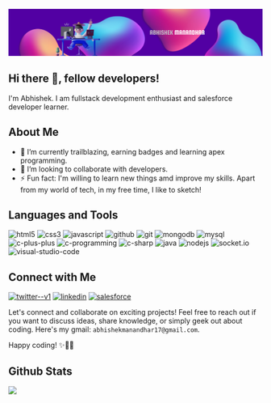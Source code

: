 ![AbhishekManandhar][banner]

## Hi there 👋, fellow developers!
I'm Abhishek. I am fullstack development enthusiast and salesforce developer learner.

## About Me
- 🌱 I’m currently trailblazing, earning badges and learning apex programming.
- 👯 I’m looking to collaborate with developers.
- ⚡ Fun fact: I'm willing to learn new things amd improve my skills. Apart from my world of tech, in my free time, I like to sketch! 

## Languages and Tools

<p align="left">
  <img width="48" height="48" src="https://img.icons8.com/color/48/html-5--v1.png" alt="html5"/>
  <img width="48" height="48" src="https://img.icons8.com/fluency/48/css3.png" alt="css3"/>
  <img width="48" height="48" src="https://img.icons8.com/color/48/javascript--v1.png" alt="javascript"/>
  <img width="48" height="48" src="https://img.icons8.com/sf-black-filled/64/github.png" alt="github"/>
  <img width="48" height="48" src="https://img.icons8.com/color/48/git.png" alt="git"/>
  <img width="48" height="48" src="https://img.icons8.com/color/48/mongodb.png" alt="mongodb"/>
  <img width="48" height="48" src="https://img.icons8.com/color/48/mysql-logo.png" alt="mysql"/>
  <img width="48" height="48" src="https://img.icons8.com/color/48/c-plus-plus-logo.png" alt="c-plus-plus"/>
  <img width="48" height="48" src="https://img.icons8.com/fluency/48/c-programming.png" alt="c-programming"/>
  <img width="48" height="48" src="https://img.icons8.com/color/48/c-sharp-logo.png" alt="c-sharp"/>
  <img width="48" height="48" src="https://img.icons8.com/fluency/48/java-coffee-cup-logo.png" alt="java"/>
  <img width="48" height="48" src="https://img.icons8.com/color/48/nodejs.png" alt="nodejs"/>
  <img width="48" height="48" src="https://upload.wikimedia.org/wikipedia/commons/9/96/Socket-io.svg" alt="socket.io"/>
  <img width="48" height="48" src="https://img.icons8.com/color/48/visual-studio--v2.png" alt="visual-studio-code"/>
</p>

## Connect with Me
<a href="https://twitter.com/AbhishekMdr17" target="blank"><img width="48" height="48" src="https://img.icons8.com/color/48/twitter--v1.png" alt="twitter--v1"/></a>
<a href="https://www.linkedin.com/in/abhishek-manandhar-ab50a21a9/" target="blank"><img width="48" height="48" src="https://img.icons8.com/color/48/linkedin.png" alt="linkedin"/></a>
<a href="https://trailblazer.me/id/abhishekmanandhar" target="blank"><img width="48" height="48" src="https://img.icons8.com/color/48/salesforce.png" alt="salesforce"/></a>

Let's connect and collaborate on exciting projects! Feel free to reach out if you want to discuss ideas, share knowledge, or simply geek out about coding. Here's my gmail: `abhishekmanandhar17@gmail.com`. 

Happy coding! ✨👨‍💻

## Github Stats

<p>
<!--   <img align="left" src="https://github-readme-stats.vercel.app/api/top-langs/?username=abhishekmanandhar&layout=compact&hide=php,smarty&bg_color=1c1917&title_color=fff&text_color=fff" alt="abhishekmanandhar" /> -->
<!--   <img align="left" src="https://github-readme-stats.vercel.app/api?username=abhishekmanandhar&show_icons=true&count_private=true&show_icons=true&hide=php&bg_color=1c1917&title_color=fff&text_color=fff" alt="abhishekmanandhar" /> -->
  <img alight="left" src="https://github-readme-streak-stats.herokuapp.com/?user=abhishekmanandhar&stroke=ffffff&background=1c1917&ring=0891b2&fire=0891b2&currStreakNum=ffffff&currStreakLabel=0891b2&sideNums=ffffff&sideLabels=ffffff&dates=ffffff&hide_border=true" />
</p>

[banner]: https://github.com/abhishekmanandhar/abhishekmanandhar/blob/main/banner.png
[twitter]: https://twitter.com/AbhishekMdr17
